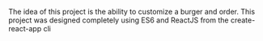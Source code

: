 The idea of this project is the ability to customize a burger and order. This project was designed completely using ES6 and ReactJS from the create-react-app cli
